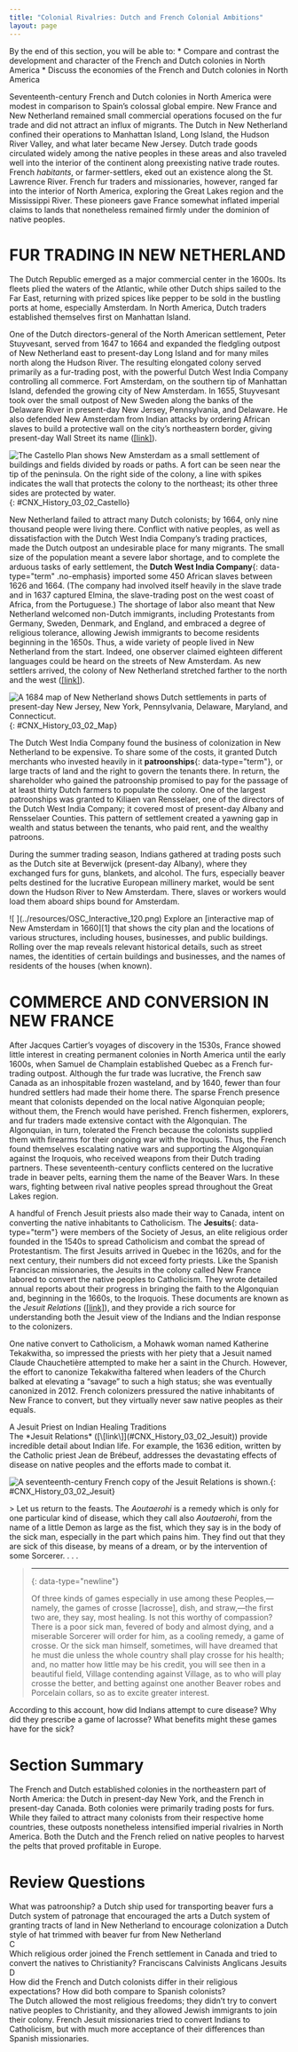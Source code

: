 ```yaml
---
title: "Colonial Rivalries: Dutch and French Colonial Ambitions"
layout: page
---
```



<div data-type="abstract" markdown="1">
By the end of this section, you will be able to:
* Compare and contrast the development and character of the French and Dutch colonies in North America
* Discuss the economies of the French and Dutch colonies in North America

</div>

Seventeenth-century French and Dutch colonies in North America were modest in comparison to Spain’s colossal global empire. New France and New Netherland remained small commercial operations focused on the fur trade and did not attract an influx of migrants. The Dutch in New Netherland confined their operations to Manhattan Island, Long Island, the Hudson River Valley, and what later became New Jersey. Dutch trade goods circulated widely among the native peoples in these areas and also traveled well into the interior of the continent along preexisting native trade routes. French *habitants*, or farmer-settlers, eked out an existence along the St. Lawrence River. French fur traders and missionaries, however, ranged far into the interior of North America, exploring the Great Lakes region and the Mississippi River. These pioneers gave France somewhat inflated imperial claims to lands that nonetheless remained firmly under the dominion of native peoples.

# FUR TRADING IN NEW NETHERLAND

The Dutch Republic emerged as a major commercial center in the 1600s. Its fleets plied the waters of the Atlantic, while other Dutch ships sailed to the Far East, returning with prized spices like pepper to be sold in the bustling ports at home, especially Amsterdam. In North America, Dutch traders established themselves first on Manhattan Island.

One of the Dutch directors-general of the North American settlement, Peter Stuyvesant, served from 1647 to 1664 and expanded the fledgling outpost of New Netherland east to present-day Long Island and for many miles north along the Hudson River. The resulting elongated colony served primarily as a fur-trading post, with the powerful Dutch West India Company controlling all commerce. Fort Amsterdam, on the southern tip of Manhattan Island, defended the growing city of New Amsterdam. In 1655, Stuyvesant took over the small outpost of New Sweden along the banks of the Delaware River in present-day New Jersey, Pennsylvania, and Delaware. He also defended New Amsterdam from Indian attacks by ordering African slaves to build a protective wall on the city’s northeastern border, giving present-day Wall Street its name ([\[link\]](#CNX_History_03_02_Castello)).

 ![The Castello Plan shows New Amsterdam as a small settlement of buildings and fields divided by roads or paths. A fort can be seen near the tip of the peninsula. On the right side of the colony, a line with spikes indicates the wall that protects the colony to the northeast; its other three sides are protected by water.](../resources/CNX_History_03_02_Castello.jpg "The Castello Plan is the only extant map of 1660 New Amsterdam (present-day New York City). The line with spikes on the right side of the colony is the northeastern wall for which Wall Street was named."){: #CNX_History_03_02_Castello}

New Netherland failed to attract many Dutch colonists; by 1664, only nine thousand people were living there. Conflict with native peoples, as well as dissatisfaction with the Dutch West India Company’s trading practices, made the Dutch outpost an undesirable place for many migrants. The small size of the population meant a severe labor shortage, and to complete the arduous tasks of early settlement, the **Dutch West India Company**{: data-type="term" .no-emphasis} imported some 450 African slaves between 1626 and 1664. (The company had involved itself heavily in the slave trade and in 1637 captured Elmina, the slave-trading post on the west coast of Africa, from the Portuguese.) The shortage of labor also meant that New Netherland welcomed non-Dutch immigrants, including Protestants from Germany, Sweden, Denmark, and England, and embraced a degree of religious tolerance, allowing Jewish immigrants to become residents beginning in the 1650s. Thus, a wide variety of people lived in New Netherland from the start. Indeed, one observer claimed eighteen different languages could be heard on the streets of New Amsterdam. As new settlers arrived, the colony of New Netherland stretched farther to the north and the west ([\[link\]](#CNX_History_03_02_Map)).

 ![A 1684 map of New Netherland shows Dutch settlements in parts of present-day New Jersey, New York, Pennsylvania, Delaware, Maryland, and Connecticut.](../resources/CNX_History_03_02_Map.jpg "This 1684 map of New Netherland shows the extent of Dutch settlement."){: #CNX_History_03_02_Map}

The Dutch West India Company found the business of colonization in New Netherland to be expensive. To share some of the costs, it granted Dutch merchants who invested heavily in it **patroonships**{: data-type="term"}, or large tracts of land and the right to govern the tenants there. In return, the shareholder who gained the patroonship promised to pay for the passage of at least thirty Dutch farmers to populate the colony. One of the largest patroonships was granted to Kiliaen van Rensselaer, one of the directors of the Dutch West India Company; it covered most of present-day Albany and Rensselaer Counties. This pattern of settlement created a yawning gap in wealth and status between the tenants, who paid rent, and the wealthy patroons.

During the summer trading season, Indians gathered at trading posts such as the Dutch site at Beverwijck (present-day Albany), where they exchanged furs for guns, blankets, and alcohol. The furs, especially beaver pelts destined for the lucrative European millinery market, would be sent down the Hudson River to New Amsterdam. There, slaves or workers would load them aboard ships bound for Amsterdam.

<div data-type="note" class="history click-and-explore" data-label="Click and Explore" markdown="1">
<span data-type="media" data-alt=" "> ![ ](../resources/OSC_Interactive_120.png) </span>
Explore an [interactive map of New Amsterdam in 1660][1] that shows the city plan and the locations of various structures, including houses, businesses, and public buildings. Rolling over the map reveals relevant historical details, such as street names, the identities of certain buildings and businesses, and the names of residents of the houses (when known).

</div>

# COMMERCE AND CONVERSION IN NEW FRANCE

After Jacques Cartier’s voyages of discovery in the 1530s, France showed little interest in creating permanent colonies in North America until the early 1600s, when Samuel de Champlain established Quebec as a French fur-trading outpost. Although the fur trade was lucrative, the French saw Canada as an inhospitable frozen wasteland, and by 1640, fewer than four hundred settlers had made their home there. The sparse French presence meant that colonists depended on the local native Algonquian people; without them, the French would have perished. French fishermen, explorers, and fur traders made extensive contact with the Algonquian. The Algonquian, in turn, tolerated the French because the colonists supplied them with firearms for their ongoing war with the Iroquois. Thus, the French found themselves escalating native wars and supporting the Algonquian against the Iroquois, who received weapons from their Dutch trading partners. These seventeenth-century conflicts centered on the lucrative trade in beaver pelts, earning them the name of the Beaver Wars. In these wars, fighting between rival native peoples spread throughout the Great Lakes region.

A handful of French Jesuit priests also made their way to Canada, intent on converting the native inhabitants to Catholicism. The **Jesuits**{: data-type="term"} were members of the Society of Jesus, an elite religious order founded in the 1540s to spread Catholicism and combat the spread of Protestantism. The first Jesuits arrived in Quebec in the 1620s, and for the next century, their numbers did not exceed forty priests. Like the Spanish Franciscan missionaries, the Jesuits in the colony called New France labored to convert the native peoples to Catholicism. They wrote detailed annual reports about their progress in bringing the faith to the Algonquian and, beginning in the 1660s, to the Iroquois. These documents are known as the *Jesuit Relations* ([\[link\]](#CNX_History_03_02_Jesuit)), and they provide a rich source for understanding both the Jesuit view of the Indians and the Indian response to the colonizers.

One native convert to Catholicism, a Mohawk woman named Katherine Tekakwitha, so impressed the priests with her piety that a Jesuit named Claude Chauchetière attempted to make her a saint in the Church. However, the effort to canonize Tekakwitha faltered when leaders of the Church balked at elevating a “savage” to such a high status; she was eventually canonized in 2012. French colonizers pressured the native inhabitants of New France to convert, but they virtually never saw native peoples as their equals.

<div data-type="note" class="history defining-american" data-label="Defining American" markdown="1">
<div data-type="title">
A Jesuit Priest on Indian Healing Traditions
</div>
The *Jesuit Relations* ([\[link\]](#CNX_History_03_02_Jesuit)) provide incredible detail about Indian life. For example, the 1636 edition, written by the Catholic priest Jean de Brébeuf, addresses the devastating effects of disease on native peoples and the efforts made to combat it.

![A seventeenth-century French copy of the Jesuit Relations is shown.](../resources/CNX_History_03_02_Jesuit.jpg "French Jesuit missionaries to New France kept detailed records of their interactions with&#x2014;and observations of&#x2014;the Algonquian and Iroquois that they converted to Catholicism. (credit: Project Gutenberg)."){: #CNX_History_03_02_Jesuit}


\> Let us return to the feasts. The *Aoutaerohi* is a remedy which is only for one particular kind of disease, which they call also *Aoutaerohi*, from the name of a little Demon as large as the fist, which they say is in the body of the sick man, especially in the part which pains him. They find out that they are sick of this disease, by means of a dream, or by the intervention of some Sorcerer. . . .
> * * *
> {: data-type="newline"}
> 
> Of three kinds of games especially in use among these Peoples,—namely, the games of crosse \[lacrosse\], dish, and straw,—the first two are, they say, most healing. Is not this worthy of compassion? There is a poor sick man, fevered of body and almost dying, and a miserable Sorcerer will order for him, as a cooling remedy, a game of crosse. Or the sick man himself, sometimes, will have dreamed that he must die unless the whole country shall play crosse for his health; and, no matter how little may be his credit, you will see then in a beautiful field, Village contending against Village, as to who will play crosse the better, and betting against one another Beaver robes and Porcelain collars, so as to excite greater interest.

According to this account, how did Indians attempt to cure disease? Why did they prescribe a game of lacrosse? What benefits might these games have for the sick?

</div>

# Section Summary

The French and Dutch established colonies in the northeastern part of North America: the Dutch in present-day New York, and the French in present-day Canada. Both colonies were primarily trading posts for furs. While they failed to attract many colonists from their respective home countries, these outposts nonetheless intensified imperial rivalries in North America. Both the Dutch and the French relied on native peoples to harvest the pelts that proved profitable in Europe.

# Review Questions

<div data-type="exercise">
<div data-type="problem" markdown="1">
What was patroonship?<span data-type="list" data-list-type="enumerated" data-number-style="upper-alpha"> <span data-type="item">a Dutch ship used for transporting beaver furs</span> <span data-type="item">a Dutch system of patronage that encouraged the arts</span> <span data-type="item">a Dutch system of granting tracts of land in New Netherland to encourage colonization</span> <span data-type="item">a Dutch style of hat trimmed with beaver fur from New Netherland</span> </span>

</div>
<div data-type="solution" markdown="1">
C

</div>
</div>

<div data-type="exercise">
<div data-type="problem" markdown="1">
Which religious order joined the French settlement in Canada and tried to convert the natives to Christianity?<span data-type="list" data-list-type="enumerated" data-number-style="upper-alpha"> <span data-type="item">Franciscans</span> <span data-type="item">Calvinists</span> <span data-type="item">Anglicans</span> <span data-type="item">Jesuits</span> </span>

</div>
<div data-type="solution" markdown="1">
D

</div>
</div>

<div data-type="exercise">
<div data-type="problem" markdown="1">
How did the French and Dutch colonists differ in their religious expectations? How did both compare to Spanish colonists?

</div>
<div data-type="solution" markdown="1">
The Dutch allowed the most religious freedoms; they didn’t try to convert native peoples to Christianity, and they allowed Jewish immigrants to join their colony. French Jesuit missionaries tried to convert Indians to Catholicism, but with much more acceptance of their differences than Spanish missionaries.

</div>
</div>



[1]: http://openstaxcollege.org/l/WNET
